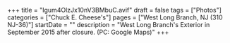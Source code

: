 +++
title = "Igum4OlzJx10nV3BMbuC.avif"
draft = false
tags = ["Photos"]
categories = ["Chuck E. Cheese's"]
pages = ["West Long Branch, NJ (310 NJ-36)"]
startDate = ""
description = "West Long Branch's Exterior in September 2015 after closure. (PC: Google Maps)"
+++
